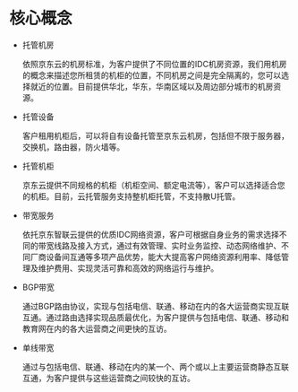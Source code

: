 # 核心概念
  
- 托管机房

    依照京东云的机房标准，为客户提供了不同位置的IDC机房资源，我们用机房的概念来描述您所租赁的机柜的位置，不同机房之间是完全隔离的，您可以选择就近的位置。目前提供华北，华东，华南区域以及周边部分城市的机房资源。

- 托管设备

    客户租用机柜后，可以将自有设备托管至京东云机房，包括但不限于服务器，交换机，路由器，防火墙等。
  
- 托管机柜
 
    京东云提供不同规格的机柜（机柜空间、额定电流等），客户可以选择适合您的机柜。目前，云托管服务支持整机柜托管，不支持散U托管。  
  
- 带宽服务

    依托京东智联云提供的优质IDC网络资源，客户可根据自身业务的需求选择不同的带宽线路及接入方式，通过有效管理、实时业务监控、动态网络维护、不同厂商设备间互通等多项产品优势，能大大提高客户网络资源利用率、降低管理及维护费用、实现灵活可靠和高效的网络运行与维护。

- BGP带宽

    通过BGP路由协议，实现与包括电信、联通、移动在内的各大运营商实现互联互通。通过路由选择实现品质最优化，为客户提供与包括电信、联通、移动和教育网在内的各大运营商之间更快的互访。

- 单线带宽

    通过与包括电信、联通、移动在内的某一个、两个或以上主要运营商静态互联互通，为客户提供与这些运营商之间较快的互访。
